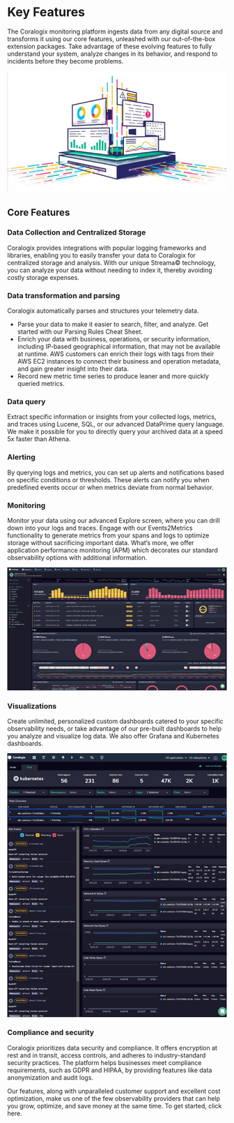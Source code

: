 # Key Features

The Coralogix monitoring platform ingests data from any digital source and transforms it using our core features, unleashed with our out-of-the-box extension packages. Take advantage of these evolving features to fully understand your system, analyze changes in its behavior, and respond to incidents before they become problems.

![getting-started-5](assets/getting-started-5.jpg)

## Core Features

### Data Collection and Centralized Storage 
Coralogix provides integrations with popular logging frameworks and libraries, enabling you to easily transfer your data to Coralogix for centralized storage and analysis. With our unique Streama© technology, you can analyze your data without needing to index it, thereby avoiding costly storage expenses.

### Data transformation and parsing 

Coralogix automatically parses and structures your telemetry data.
- Parse your data to make it easier to search, filter, and analyze. Get started with our Parsing Rules Cheat Sheet.
- Enrich your data with business, operations, or security information, including IP-based geographical information, that may not be available at runtime. AWS customers can enrich their logs with tags from their AWS EC2 instances to connect their business and operation metadata, and gain greater insight into their data.
- Record new metric time series to produce leaner and more quickly queried metrics.

### Data query
Extract specific information or insights from your collected logs, metrics, and traces using Lucene, SQL, or our advanced DataPrime query language. We make it possible for you to directly query your archived data at a speed 5x faster than Athena.

### Alerting
By querying logs and metrics, you can set up alerts and notifications based on specific conditions or thresholds. These alerts can notify you when predefined events occur or when metrics deviate from normal behavior.

### Monitoring 
Monitor your data using our advanced Explore screen, where you can drill down into your logs and traces. Engage with our Events2Metrics functionality to generate metrics from your spans and logs to optimize storage without sacrificing important data. What’s more, we offer application performance monitoring (APM) which decorates our standard observability options with additional information.

![key-features-1](assets/key-features-1.png)

### Visualizations
Create unlimited, personalized custom dashboards catered to your specific observability needs, or take advantage of our pre-built dashboards to help you analyze and visualize log data. We also offer Grafana and Kubernetes dashboards.

![key-features-2](assets/key-features-2.png)

### Compliance and security 
Coralogix prioritizes data security and compliance. It offers encryption at rest and in transit, access controls, and adheres to industry-standard security practices. The platform helps businesses meet compliance requirements, such as GDPR and HIPAA, by providing features like data anonymization and audit logs.

Our features, along with unparalleled customer support and excellent cost optimization, make us one of the few observability providers that can help you grow, optimize, and save money at the same time. To get started, click here.